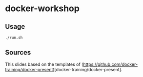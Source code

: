 # docker-workshop

## Usage
```
./run.sh
```

## Sources
This slides based on the templates of (https://github.com/docker-training/docker-present)[docker-training/docker-present].